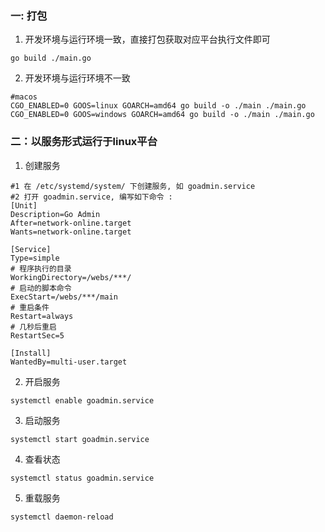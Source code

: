 ### 一: 打包
1. 开发环境与运行环境一致，直接打包获取对应平台执行文件即可
```
go build ./main.go
```
2. 开发环境与运行环境不一致
```
#macos
CGO_ENABLED=0 GOOS=linux GOARCH=amd64 go build -o ./main ./main.go
CGO_ENABLED=0 GOOS=windows GOARCH=amd64 go build -o ./main ./main.go
```

### 二：以服务形式运行于linux平台
1. 创建服务
```
#1 在 /etc/systemd/system/ 下创建服务, 如 goadmin.service
#2 打开 goadmin.service, 编写如下命令 :
[Unit]
Description=Go Admin
After=network-online.target  
Wants=network-online.target 

[Service]
Type=simple
# 程序执行的目录
WorkingDirectory=/webs/***/
# 启动的脚本命令
ExecStart=/webs/***/main
# 重启条件
Restart=always
# 几秒后重启
RestartSec=5

[Install]
WantedBy=multi-user.target
```
2. 开启服务
```
systemctl enable goadmin.service
```
3. 启动服务
```
systemctl start goadmin.service
```
4. 查看状态
```
systemctl status goadmin.service
```
5. 重载服务
```
systemctl daemon-reload
```